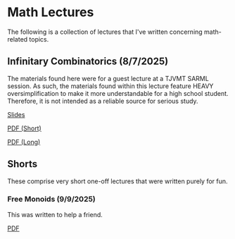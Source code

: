 # Math Lectures

The following is a collection of lectures that I've written concerning math-related topics.

## Infinitary Combinatorics (8/7/2025)

The materials found here were for a guest lecture at a TJVMT SARML session. As such, the materials found within this lecture feature HEAVY oversimplification to make it more understandable for a high school student. Therefore, it is not intended as a reliable source for serious study.

[Slides](https://shoesareme.github.io/projects/lectures/math/infinitarycombo/slides.pdf)

[PDF (Short)](https://shoesareme.github.io/projects/lectures/math/infinitarycombo/short.pdf)

[PDF (Long)](https://shoesareme.github.io/projects/lectures/math/infinitarycombo/long.pdf)

## Shorts

These comprise very short one-off lectures that were written purely for fun.

### Free Monoids (9/9/2025)

This was written to help a friend.

[PDF](https://shoesareme.github.io/projects/lectures/math/freemonoids.pdf)